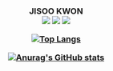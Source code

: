 <h3 align = 'center'>JISOO KWON<br>

<img src="https://img.shields.io/badge/java-007396?style=flat-square&logo=Java&logoColor=000000"/>
<img src="https://img.shields.io/badge/c-A8B9CC?style=flat-square&logo=C&logoColor=000000"/>
<img src="https://img.shields.io/badge/HTML-E34F26?style=flat-square&logo=HTML5&logoColor=000000"/>

[![Top Langs](https://github-readme-stats.vercel.app/api/top-langs/?username=sueyon032)](https://github.com/suyeon032/github-readme-stats)

[![Anurag's GitHub stats](https://github-readme-stats.vercel.app/api?username=sueyon032)](https://github.com/sueyon032/github-readme-stats)
